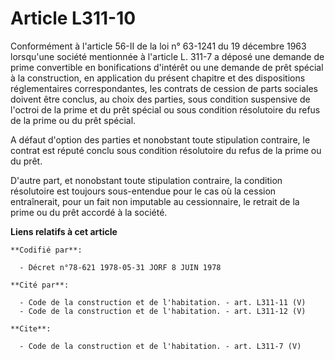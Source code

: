 # Article L311-10

Conformément à l'article 56-II de la loi n° 63-1241 du 19 décembre 1963 lorsqu'une société mentionnée à l'article L. 311-7 a
déposé une demande de prime convertible en bonifications d'intérêt ou une demande de prêt spécial à la construction, en
application du présent chapitre et des dispositions réglementaires correspondantes, les contrats de cession de parts sociales
doivent être conclus, au choix des parties, sous condition suspensive de l'octroi de la prime et du prêt spécial ou sous
condition résolutoire du refus de la prime ou du prêt spécial. 

A défaut d'option des parties et nonobstant toute stipulation contraire, le contrat est réputé conclu sous condition
résolutoire du refus de la prime ou du prêt. 

D'autre part, et nonobstant toute stipulation contraire, la condition résolutoire est toujours sous-entendue pour le cas où
la cession entraînerait, pour un fait non imputable au cessionnaire, le retrait de la prime ou du prêt accordé à la société.

**Liens relatifs à cet article**

	**Codifié par**:

	  - Décret n°78-621 1978-05-31 JORF 8 JUIN 1978

	**Cité par**:

	  - Code de la construction et de l'habitation. - art. L311-11 (V)
	  - Code de la construction et de l'habitation. - art. L311-12 (V)

	**Cite**:

	  - Code de la construction et de l'habitation. - art. L311-7 (V)

